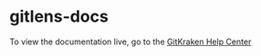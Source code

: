 # gitlens-docs

To view the documentation live, go to the [GitKraken Help Center](https://help.gitkraken.com/gitlens/gitlens-home/)